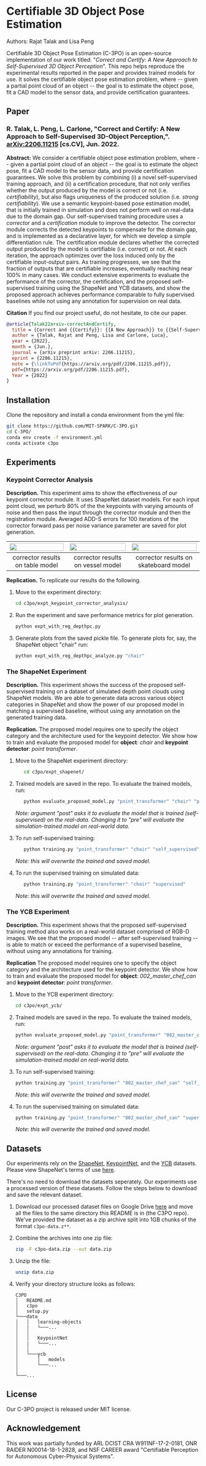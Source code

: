 # Certifiable 3D Object Pose Estimation 

Authors: Rajat Talak and Lisa Peng

Certifiable 3D Object Pose Estimation (C-3PO) is an open-source implementation of our work titled: "*Correct and Certify: A New Approach to Self-Supervised 3D Object Perception*".
This repo helps reproduce the experimental results reported in the paper and provides trained models for use.
It solves the certifiable object pose estimation problem, where -- given a partial point cloud of an object -- the goal 
is to estimate the object pose, fit a CAD model to the sensor data, and provide certification guarantees.

## Paper 

### R. Talak, L. Peng, L. Carlone, "Correct and Certify: A New Approach to Self-Supervised 3D-Object Perception,". [arXiv:2206.11215](https://arxiv.org/abs/2206.11215) [cs.CV], Jun. 2022.

**Abstract:** We consider a certifiable object pose estimation problem, where -- given a partial point cloud of an object -- the goal is to estimate the object pose, fit a CAD model to the sensor data, and provide certification guarantees. We solve this problem by combining (i) a novel self-supervised training approach, and (ii) a certification procedure, that not only verifies whether the output produced by the model is correct or not (i.e. *certifiability*), but also flags uniqueness of the produced solution (i.e. *strong certifiability*). We use a semantic keypoint-based pose estimation model, that is initially trained in simulation and does not perform well on real-data due to the domain gap. Our self-supervised training procedure uses a *corrector* and a *certification* module to improve the detector. The corrector module corrects the detected keypoints to compensate for the domain gap, and is implemented as a declarative layer, for which we develop a simple differentiation rule. The certification module declares whether the corrected output produced by the model is certifiable (i.e. correct) or not. At each iteration, the approach optimizes over the loss induced only by the certifiable input-output pairs. As training progresses, we see that the fraction of outputs that are certifiable increases, eventually reaching near 100% in many cases. We conduct extensive experiments to evaluate the performance of the corrector, the certification, and the proposed self-supervised training using the ShapeNet and YCB datasets, and show the proposed approach achieves performance comparable to fully supervised baselines while not using any annotation for supervision on real data. 

**Citation** If you find our project useful, do not hesitate, to cite our paper.

```bibtex
@article{Talak22arxiv-correctAndCertify,
  title = {Correct and {{Certify}}: {{A New Approach}} to {{Self-Supervised 3D-Object Perception}}},
  author = {Talak, Rajat and Peng, Lisa and Carlone, Luca},
  year = {2022},
  month = {Jun.},
  journal = {arXiv preprint arXiv: 2206.11215},
  eprint = {2206.11215},
  note = {\linkToPdf{https://arxiv.org/pdf/2206.11215.pdf}},
  pdf={https://arxiv.org/pdf/2206.11215.pdf},
  Year = {2022}
}

```


## Installation 

Clone the repository and install a conda environment from the yml file:
```bash
git clone https://github.com/MIT-SPARK/C-3PO.git 
cd C-3PO/
conda env create -f environment.yml
conda activate c3po
```


## Experiments

### Keypoint Corrector Analysis

**Description.** This experiment aims to show the effectiveness of our keypoint corrector module. It uses ShapeNet dataset models. For each input point cloud, we perturb 80% of the the keypoints with varying amounts of noise and then pass the input through the corrector module and then the registration module. Averaged ADD-S errors for 100 iterations of the corrector forward pass per noise variance parameter are saved for plot generation. 

|<img src="docs/media/table-adds.jpg" width="100%">|<img src="docs/media/vessel-adds.jpg" width="100%">|<img src="docs/media/skateboard-adds.jpg" width="100%">|
|:---:|:---:|:---:|
| corrector results on table model | corrector results on vessel model | corrector results on skateboard model |

**Replication.** To replicate our results do the following. 

1. Move to the experiment directory:
    ```bash
   cd c3po/expt_keypoint_corrector_analysis/
   ```
   
2. Run the experiment and save performance metrics for plot generation.
    ```bash
    python expt_with_reg_depthpc.py
    ```

3. Generate plots from the saved pickle file. To generate plots for, say, the ShapeNet object "chair" run:
    ```bash
   python expt_with_reg_depthpc_analyze.py "chair" 
   ```


### The ShapeNet Experiment

**Description.** This experiment shows the success of the proposed self-supervised training on a dataset of simulated depth point clouds using ShapeNet models. We are able to generate data across various object categories in ShapeNet and show the power of our proposed model in matching a supervised baseline, without using any annotation on the generated training data.

**Replication.** The proposed model requires one to specify the object category and the architecture used for the keypoint detector. We show how to train and evaluate the proposed model for **object**: *chair* and **keypoint detector**: *point transformer*. 

1. Move to the ShapeNet experiment directory:
    ```bash 
       cd c3po/expt_shapenet/
    ```

2. Trained models are saved in the repo. To evaluate the trained models, run:
    ```bash
       python evaluate_proposed_model.py "point_transformer" "chair" "post" 
    ```
   *Note: argument "post" asks it to evaluate the model that is trained (self-supervised) on the real-data. Changing it to "pre" will evaluate the simulation-trained model on real-world data.*


2. To run self-supervised training: 
   ```bash
      python training.py "point_transformer" "chair" "self_supervised"
   ```
    *Note: this will overwrite the trained and saved model.*


3. To run the supervised training on simulated data:
    ```bash
       python training.py "point_transformer" "chair" "supervised"
    ```
   *Note: this will overwrite the trained and saved model.* 



### The YCB Experiment 

**Description.** This experiment shows that the proposed self-supervised training method also works on a real-world dataset comprised of RGB-D images. We see that the proposed model -- after self-supervised training -- is able to match or exceed the performance of a supervised baseline, without using any annotations for training.

**Replication** The proposed model requires one to specify the object category and the architecture used for the keypoint detector. We show how to train and evaluate the proposed model for **object**: *002\_master\_chef\_can* and **keypoint detector**: *point transformer*. 


1. Move to the YCB experiment directory:

	```bash
	cd c3po/expt_ycb/
	```
	
2. Trained models are saved in the repo. To evaluate the trained models, run:

	```bash
	python evaluate_proposed_model.py "point_transformer" "002_master_chef_can" "post"
	```
	
	*Note: argument "post" asks it to evaluate the model that is trained (self-supervised) on the real-data. Changing it to "pre" will evaluate the simulation-trained model on real-world data.*

3. To run self-supervised training:

	```bash
	python training.py "point_transformer" "002_master_chef_can" "self_supervised"
	```
	
	*Note: this will overwrite the trained and saved model.*

4. To run the supervised training on simulated data:
	
	```bash
	python training.py "point_transformer" "002_master_chef_can" "supervised"
	```
	
	*Note: this will overwrite the trained and saved model.*



## Datasets

Our experiments rely on  the [ShapeNet](https://shapenet.org/), [KeypointNet](https://github.com/qq456cvb/KeypointNet), and the [YCB](https://www.ycbbenchmarks.com/object-models/) datasets. Please view ShapeNet's terms of use [here](https://shapenet.org/terms). 

There's no need to download the datasets seperately. Our experiments use a processed version of these datasets. Follow the steps below to download and save the relevant dataset. 

1. Download our processed dataset files on Google Drive [here](https://drive.google.com/drive/folders/1EYa8B0dID1vk9bze93pzil8rVj2-fYb5?usp=sharing) and move all the files to the same directory this README is in (the C3PO repo). We've provided the dataset as a zip archive split into 1GB chunks of the format ```c3po-data.z**```.

2. Combine the archives into one zip file: 
	```bash 
	zip -F c3po-data.zip --out data.zip
	```

3. Unzip the file:
	```bash
	unzip data.zip
	```

4. Verify your directory structure looks as follows:

	```
	C3PO
	│   README.md
	│   c3po   
	│   setup.py
	└───data
	│   │   learning-objects
	│   |   └───...
	│   │
	│   │   KeypointNet
	│   |   └───...
	│   │
	│   └───ycb
	│       │   models
	│       └───...
	│   
	└───...
	```


## License
Our C-3PO project is released under MIT license.


## Acknowledgement
This work was partially funded by ARL DCIST CRA W911NF-17-2-0181, ONR RAIDER N00014-18-1-2828, and NSF CAREER award "Certifiable Perception for Autonomous Cyber-Physical Systems".
